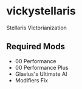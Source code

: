 # vickystellaris
Stellaris Victorianization

## Required Mods
 * 00 Performance
 * 00 Performance Plus
 * Glavius's Ultimate AI
 * Modifiers Fix
